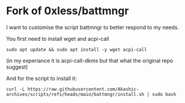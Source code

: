 # Fork of 0xless/battmngr

I want to customise the script battmngr to better respond to my needs.

You first need to install wget and acpi-call

```shell
sudo apt update && sudo apt install -y wget acpi-call
```
(in my experiance it is acpi-call-dkms but that what the original repo suggest)

And for the script to install it:

```shell
curl -L https://raw.githubusercontent.com/Akashic-archives/scripts/refs/heads/main/battmngr/install.sh | sudo bash
```

